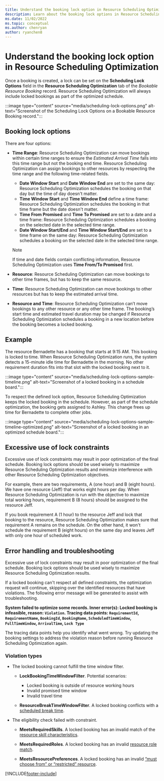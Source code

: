 ```yaml
---
title: Understand the booking lock option in Resource Scheduling Optimization
description: Learn about the booking lock options in Resource Scheduling Optimization for Dynamics 365 Field Service.
ms.date: 11/02/2022
ms.topic: conceptual
ms.author: chenryan
author: ryanchen8
--- 
```


# Understand the booking lock option in Resource Scheduling Optimization

Once a booking is created, a lock can be set on the **Scheduling Lock Options** field in the **Resource Scheduling Optimization** tab of the *Bookable Resource Booking* record. Resource Scheduling Optimization will always include locked bookings as part of the optimized schedule.

:::image type="content" source="media/scheduling-lock-options.png" alt-text="Screenshot of the Scheduling Lock Options on a Bookable Resource Booking record.":::

## Booking lock options

There are four options:

- **Time Range**: Resource Scheduling Optimization can move bookings within certain time ranges to ensure the *Estimated Arrival Time* falls into this time range but not the booking end time. Resource Scheduling Optimization can assign bookings to other resources by respecting the time range and the following time-related fields.

  - **Date Window Start** and **Date Window End** are set to the same day: Resource Scheduling Optimization schedules the booking on that day but the time of day doesn't matter.
  - **Time Window Start** and **Time Window End** define a time frame: Resource Scheduling Optimization schedules the booking in that time frame but the date doesn't matter.
  - **Time From Promised** and **Time To Promised** are set to a date and a time frame: Resource Scheduling Optimization schedules a booking on the selected date in the selected time range.
  - **Date Window Start/End** and **Time Window Start/End** are set to a time frame on the same day: Resource Scheduling Optimization schedules a booking on the selected date in the selected time range.

  > [!NOTE]
  > If time and date fields contain conflicting information, Resource Scheduling Optimization uses **Time From/To Promised** first.

- **Resource**: Resource Scheduling Optimization can move bookings to other time frames, but has to keep the same resource.

- **Time**: Resource Scheduling Optimization can move bookings to other resources but has to keep the estimated arrival time.

- **Resource and Time**: Resource Scheduling Optimization can’t move bookings to any other resource or any other time frame. The booking’s start time and estimated travel duration may be changed if Resource Scheduling Optimization schedules a booking in a new location before the booking becomes a locked booking.

## Example

The resource Bernadette has a booking that starts at 9:15 AM. This booking is locked to time. When Resource Scheduling Optimization runs, the system detects a 15-minute idle time for Bernadette in the morning. No other requirement duration fits into that slot with the locked booking next to it.

:::image type="content" source="media/scheduling-lock-options-sample-timeline.png" alt-text="Screenshot of a locked booking in a schedule board.":::

To respect the defined lock option, Resource Scheduling Optimization keeps the locked booking in the schedule. However, as part of the schedule optimization, the booking gets assigned to Ashley. This change frees up time for Bernadette to complete other jobs.

:::image type="content" source="media/scheduling-lock-options-sample-timeline-optimized.png" alt-text="Screenshot of a locked booking in an optimized schedule board.":::

## Excessive use of lock constraints

Excessive use of lock constraints may result in poor optimization of the final schedule. Booking lock options should be used wisely to maximize Resource Scheduling Optimization results and minimize interference with other Resource Scheduling Optimization objectives.

For example, there are two requirements, A (one hour) and B (eight hours). We have one resource (Jeff) that works eight hours per day. When Resource Scheduling Optimization is run with the objective to maximize total working hours, requirement B (8 hours) should be assigned to the resource Jeff.

If you book requirement A (1 hour) to the resource Jeff and lock that booking to the resource, Resource Scheduling Optimization makes sure that requirement A remains on the schedule. On the other hand, it won't schedule the requirement B (eight hours) on the same day and leaves Jeff with only one hour of scheduled work.

## Error handling and troubleshooting

Excessive use of lock constraints may result in poor optimization of the final schedule. Booking lock options should be used wisely to maximize Resource Scheduling Optimization results.

If a locked booking can't respect all defined constraints, the optimization request will continue, skipping over the identified resources that have violations. The following error message will be generated to assist with troubleshooting.

**System failed to optimize some records. Inner error(s): Locked booking is infeasible, reason: `Violation`. Tracing data points: `RequirementId`, `RequirementName`, `BookingId`, `BookingName`, `ScheduledTimeWindow`, `FullTimeWindow`, `ArrivalTime`, `Lock Type`**

The tracing data points help you identify what went wrong. Try updating the booking settings to address the violation reason before running Resource Scheduling Optimization again.

### Violation types

- The locked booking cannot fulfill the time window filter.

  - **LockBookingTimeWindowFilter**. Potential scenarios:
    - Locked booking is outside of resource working hours
    - Invalid promised time window
    - Invalid travel time

  - **ResourceBreakTimeWindowFilter**. A locked booking conflicts with a [scheduled break time](set-work-hours-resource.md).

- The eligibility check failed with constraint.

  - **MeetsRequiredSkills**. A locked booking has an invalid match of the [resource skill characteristics](set-up-characteristics.md).

  - **MeetsRequiredRoles**. A locked booking has an invalid [resource role match](/training/modules/configure-bookable-resources-urs-dynamics-field-service/).

  - **MeetsResourcePreferences**. A locked booking has an invalid [“must choose from” or “restricted” resource](resource-preferences.md).

[!INCLUDE[footer-include](../includes/footer-banner.md)]
